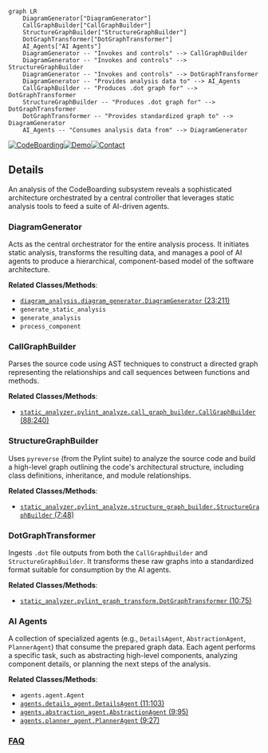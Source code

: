 ```mermaid
graph LR
    DiagramGenerator["DiagramGenerator"]
    CallGraphBuilder["CallGraphBuilder"]
    StructureGraphBuilder["StructureGraphBuilder"]
    DotGraphTransformer["DotGraphTransformer"]
    AI_Agents["AI Agents"]
    DiagramGenerator -- "Invokes and controls" --> CallGraphBuilder
    DiagramGenerator -- "Invokes and controls" --> StructureGraphBuilder
    DiagramGenerator -- "Invokes and controls" --> DotGraphTransformer
    DiagramGenerator -- "Provides analysis data to" --> AI_Agents
    CallGraphBuilder -- "Produces .dot graph for" --> DotGraphTransformer
    StructureGraphBuilder -- "Produces .dot graph for" --> DotGraphTransformer
    DotGraphTransformer -- "Provides standardized graph to" --> DiagramGenerator
    AI_Agents -- "Consumes analysis data from" --> DiagramGenerator
```

[![CodeBoarding](https://img.shields.io/badge/Generated%20by-CodeBoarding-9cf?style=flat-square)](https://github.com/CodeBoarding/GeneratedOnBoardings)[![Demo](https://img.shields.io/badge/Try%20our-Demo-blue?style=flat-square)](https://www.codeboarding.org/demo)[![Contact](https://img.shields.io/badge/Contact%20us%20-%20contact@codeboarding.org-lightgrey?style=flat-square)](mailto:contact@codeboarding.org)

## Details

An analysis of the CodeBoarding subsystem reveals a sophisticated architecture orchestrated by a central controller that leverages static analysis tools to feed a suite of AI-driven agents.

### DiagramGenerator
Acts as the central orchestrator for the entire analysis process. It initiates static analysis, transforms the resulting data, and manages a pool of AI agents to produce a hierarchical, component-based model of the software architecture.


**Related Classes/Methods**:

- <a href="https://github.com/CodeBoarding/CodeBoarding/blob/main/diagram_analysis/diagram_generator.py#L23-L211" target="_blank" rel="noopener noreferrer">`diagram_analysis.diagram_generator.DiagramGenerator` (23:211)</a>
- `generate_static_analysis`
- `generate_analysis`
- `process_component`


### CallGraphBuilder
Parses the source code using AST techniques to construct a directed graph representing the relationships and call sequences between functions and methods.


**Related Classes/Methods**:

- <a href="https://github.com/CodeBoarding/CodeBoarding/blob/main/static_analyzer/pylint_analyze/call_graph_builder.py#L88-L240" target="_blank" rel="noopener noreferrer">`static_analyzer.pylint_analyze.call_graph_builder.CallGraphBuilder` (88:240)</a>


### StructureGraphBuilder
Uses `pyreverse` (from the Pylint suite) to analyze the source code and build a high-level graph outlining the code's architectural structure, including class definitions, inheritance, and module relationships.


**Related Classes/Methods**:

- <a href="https://github.com/CodeBoarding/CodeBoarding/blob/main/static_analyzer/pylint_analyze/structure_graph_builder.py#L7-L48" target="_blank" rel="noopener noreferrer">`static_analyzer.pylint_analyze.structure_graph_builder.StructureGraphBuilder` (7:48)</a>


### DotGraphTransformer
Ingests `.dot` file outputs from both the `CallGraphBuilder` and `StructureGraphBuilder`. It transforms these raw graphs into a standardized format suitable for consumption by the AI agents.


**Related Classes/Methods**:

- <a href="https://github.com/CodeBoarding/CodeBoarding/blob/main/static_analyzer/pylint_graph_transform.py#L10-L75" target="_blank" rel="noopener noreferrer">`static_analyzer.pylint_graph_transform.DotGraphTransformer` (10:75)</a>


### AI Agents
A collection of specialized agents (e.g., `DetailsAgent`, `AbstractionAgent`, `PlannerAgent`) that consume the prepared graph data. Each agent performs a specific task, such as abstracting high-level components, analyzing component details, or planning the next steps of the analysis.


**Related Classes/Methods**:

- `agents.agent.Agent`
- <a href="https://github.com/CodeBoarding/CodeBoarding/blob/main/agents/details_agent.py#L11-L103" target="_blank" rel="noopener noreferrer">`agents.details_agent.DetailsAgent` (11:103)</a>
- <a href="https://github.com/CodeBoarding/CodeBoarding/blob/main/agents/abstraction_agent.py#L9-L95" target="_blank" rel="noopener noreferrer">`agents.abstraction_agent.AbstractionAgent` (9:95)</a>
- <a href="https://github.com/CodeBoarding/CodeBoarding/blob/main/agents/planner_agent.py#L9-L27" target="_blank" rel="noopener noreferrer">`agents.planner_agent.PlannerAgent` (9:27)</a>




### [FAQ](https://github.com/CodeBoarding/GeneratedOnBoardings/tree/main?tab=readme-ov-file#faq)